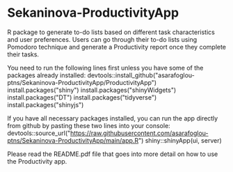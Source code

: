 # Sekaninova-ProductivityApp
R package to generate to-do lists based on different task characteristics and user preferences. Users can go through their to-do lists using Pomodoro technique and generate a Productivity report once they complete their tasks. 

You need to run the following lines first unless you have some of the packages already installed:
devtools::install_github("asarafoglou-ptns/Sekaninova-ProductivityApp/ProductivityApp")
install.packages("shiny")
install.packages("shinyWidgets")
install.packages("DT")
install.packages("tidyverse")
install.packages("shinyjs")

If you have all necessary packages installed, you can run the app directly from github by pasting these two lines into your console:
devtools::source_url("https://raw.githubusercontent.com/asarafoglou-ptns/Sekaninova-ProductivityApp/main/app.R")
shiny::shinyApp(ui, server)

Please read the README.pdf file that goes into more detail on how to use the Productivity app. 

